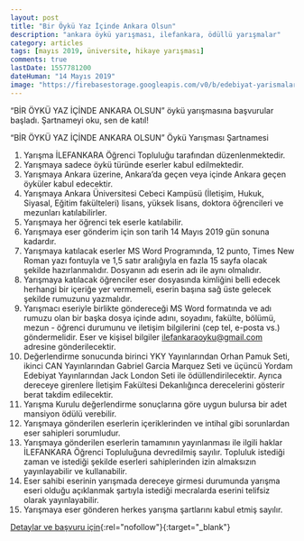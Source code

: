 ```yaml
---
layout: post
title: "Bir Öykü Yaz İçinde Ankara Olsun"
description: "ankara öykü yarışması, ilefankara, ödüllü yarışmalar"
category: articles
tags: [mayıs 2019, üniversite, hikaye yarışması]
comments: true
lastDate: 1557781200
dateHuman: "14 Mayıs 2019"
image: "https://firebasestorage.googleapis.com/v0/b/edebiyat-yarismalari.appspot.com/o/ankara-oyku-yarismasi.jpg?alt=media&token=eb91e505-4b68-4447-ae36-03f557ee72b8"
---
```


“BİR ÖYKÜ YAZ İÇİNDE ANKARA OLSUN” öykü yarışmasına başvurular başladı. Şartnameyi oku, sen de katıl!

“BİR ÖYKÜ YAZ İÇİNDE ANKARA OLSUN” Öykü Yarışması Şartnamesi
1. Yarışma İLEFANKARA Öğrenci Topluluğu tarafından düzenlenmektedir. 
2. Yarışmaya sadece öykü türünde eserler kabul edilmektedir. 
3. Yarışmaya Ankara üzerine, Ankara’da geçen veya içinde Ankara geçen öyküler kabul edecektir.
4. Yarışmaya Ankara Üniversitesi Cebeci Kampüsü (İletişim, Hukuk, Siyasal, Eğitim fakülteleri) lisans, yüksek lisans, doktora öğrencileri ve mezunları katılabilirler.
5. Yarışmaya her öğrenci tek eserle katılabilir. 
6. Yarışmaya eser gönderim için son tarih 14 Mayıs 2019 gün sonuna kadardır. 
7. Yarışmaya katılacak eserler MS Word Programında, 12 punto, Times New Roman yazı fontuyla ve 1,5 satır aralığıyla en fazla 15 sayfa olacak şekilde hazırlanmalıdır. Dosyanın adı eserin adı ile aynı olmalıdır. 
8. Yarışmaya katılacak öğrenciler eser dosyasında kimliğini belli edecek herhangi bir içeriğe yer vermemeli, eserin başına sağ üste gelecek şekilde rumuzunu yazmalıdır.
9. Yarışmacı eseriyle birlikte göndereceği MS Word formatında ve adı rumuzu olan bir başka dosya içinde adını, soyadını, fakülte, bölümü, mezun - öğrenci durumunu ve iletişim bilgilerini (cep tel, e-posta vs.) göndermelidir. Eser ve kişisel bilgiler ilefankaraoyku@gmail.com adresine gönderilecektir.
10. Değerlendirme sonucunda birinci YKY Yayınlarından Orhan Pamuk Seti, ikinci CAN Yayınlarından Gabriel Garcia Marquez Seti ve üçüncü Yordam Edebiyat Yayınlarından Jack London Seti ile ödüllendirilecektir. Ayrıca dereceye girenlere İletişim Fakültesi Dekanlığınca derecelerini gösterir berat takdim edilecektir. 
11. Yarışma Kurulu değerlendirme sonuçlarına göre uygun bulursa bir adet mansiyon ödülü verebilir. 
12. Yarışmaya gönderilen eserlerin içeriklerinden ve intihal gibi sorunlardan eser sahipleri sorumludur. 
13. Yarışmaya gönderilen eserlerin tamamının yayınlanması ile ilgili haklar İLEFANKARA Öğrenci Topluluğuna devredilmiş sayılır. Topluluk istediği zaman ve istediği şekilde eserleri sahiplerinden izin almaksızın yayınlayabilir ve kullanabilir. 
14. Eser sahibi eserinin yarışmada dereceye girmesi durumunda yarışma eseri olduğu açıklanmak şartıyla istediği mecralarda eserini telifsiz olarak yayınlayabilir. 
15. Yarışmaya eser gönderen herkes yarışma şartlarını kabul etmiş sayılır.

[Detaylar ve başvuru için](https://www.facebook.com/ilefankara/photos/a.1843381509315139/2286943841625568/?type=3&theater&utm_source=edebiyatyarismalari.com&utm_medium=affiliate&utm_campaign=cpc){:rel="nofollow"}{:target="_blank"}
